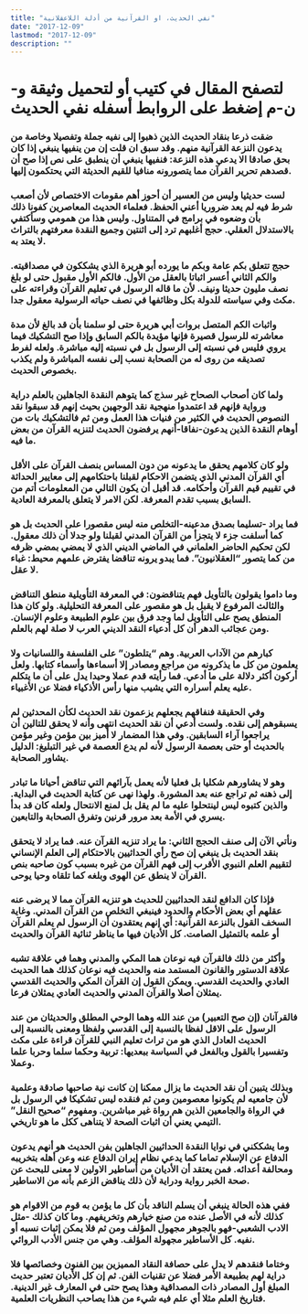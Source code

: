 ```yaml
---
title: "نفي الحديث، او القرآنية من أدلة اللاعقلانية"
date: "2017-12-09"
lastmod: "2017-12-09"
description: ""
---
```

# **لتصفح المقال في كتيب أو لتحميل وثيقة و-ن-م إضغط على الروابط أسفله** **نفي الحديث**

### ضقت ذرعا بنقاد الحديث الذين ذهبوا إلى نفيه جملة وتفصيلا وخاصة من يدعون النزعة القرآنية منهم. وقد سبق ان قلت إن من ينفيها ينبغي إذا كان بحق صادقا الا يدعي هذه النزعة: فنفيها ينبغي أن ينطبق على نص إذا صح أن قصدهم تحرير القرآن مما يتصورونه منافيا للقيم الحديثة التي يحتكمون إليها.

### لست حديثيا وليس من العسير أن أحوز أهم مقومات الاختصاص لأن أصعب شرط فيه لم يعد ضروريا أعني الحفظ. فعلماء الحديث المعاصرين كفونا ذلك بأن وضعوه في برامج في المتناول. وليس هذا من همومي وسأكتفي بالاستدلال العقلي. حجج أغلبهم ترد إلى اثنتين وجميع النقدة معرفتهم بالتراث لا يعتد به.

### حجج تتعلق بكم عامة وبكم ما يورده أبو هريرة الذي يشككون في مصداقيته. والكم الثاني أعسر اثباتا بالعقل من الأول. فالكم الأول مقبول حتى لو بلغ نصف مليون حديثا ونيف. لأن ما قاله الرسول في تعليم القرآن وقراءته على مكث وفي سياسته للدولة بكل وظائفها في نصف حياته الرسولية معقول جدا.

### واثبات الكم المتصل بروات أبي هريرة حتى لو سلمنا بأن قد بالغ لأن مدة معاشرته للرسول قصيرة فإنها مؤيدة بالكم السابق وإذا صح التشكيك فيما يروي فليس في نسبته إلى الرسول بل في نسبته إليه مباشرة. ولعله لفرط تصديقه من روى له من الصحابة نسب إلى نفسه المباشرة ولم يكذب بخصوص الحديث.

### ولما كان أصحاب الصحاح غير سذج كما يتوهم النقدة الجاهلين بالعلم دراية ورواية فإنهم قد اعتمدوا منهجية نقد الوجهين بحيث إنهم قد سبقوا نقد النصوص الحديث في الكثير من فنيات هذا العمل ومن ثم فالتشكيك بات من أوهام النقدة الذين يدعون-نفاقا-أنهم يرفضون الحديث لتنزيه القرآن من بعض ما فيه.

### ولو كان كلامهم يحقق ما يدعونه من دون المساس بنصف القرآن على الأقل أي القرآن المدني الذي يتضمن الاحكام لقبلنا باحتكامهم إلى معايير الحداثة في تقييم قيم القرآن وأحكامه. قد أقبل أن يكون التالي من المعلومات أتم من السابق بسبب تقدم المعرفة. لكن الامر لا يتعلق بالمعرفة العادية.

### فما يراد -تسليما بصدق مدعينه-التخلص منه ليس مقصورا على الحديث بل هو كما أسلفت جزء لا يتجزأ من القرآن المدني لقبلنا ولو جدلا أن ذلك معقول. لكن تحكيم الحاضر العلماني في الماضي الديني الذي لا يمضي بمضي ظرفه من كما يتصور “العقلانيون”. فما يبدو يرونه تناقضا يفترض علمهم محيط: غباء لا عقل.

### وما داموا يقولون بالتأويل فهم يتناقضون: في المعرفة التأويلية منطق التناقض والثالث المرفوع لا يقبل بل هو مقصور على المعرفة التحليلية. ولو كان هذا المنطق يصح على التأويل لما وجد فرق بين علوم الطبيعة وعلوم الإنسان. ومن عجائب الدهر أن كل أدعياء النقد الديني العرب لا صلة لهم بالعلم.

### كبارهم من الآداب العربية. وهم “يتلطون” على الفلسفة واللسانيات ولا يعلمون من كل ما يذكرونه من مراجع ومصادر إلا أسماءها وأسماء كتابها. ولعل أركون أكثر دلالة على ما أدعي. فما رأيته قدم عملا وحيدا يدل على أن ما يتكلم عليه يعلم أسراره التي يشيب منها رأس الأذكياء فضلا عن الأغبياء.

### وفي الحقيقة فنفاقهم يجعلهم يزعمون نقد الحديث لكأن المحدثين لم يسبقوهم إلى نقده. ولست أدعي أن نقد الحديث انتهى وأنه لا يحقق للتالين أن يراجعوا آراء السابقين. وفي هذا المضمار لا أميز بين مؤمن وغير مؤمن بالحديث أو حتى بعصمة الرسول لأنه لم يدع العصمة في غير التبليغ: الدليل يشاور الصحابة.

### وهو لا يشاورهم شكليا بل فعليا لأنه يعمل بآرائهم التي تناقض أحيانا ما تبادر إلى ذهنه ثم تراجع عنه بعد المشورة. ولهذا نهى عن كتابة الحديث في البداية. والذين كتبوه ليس لينتحلوا عليه ما لم يقل بل لمنع الانتحال ولعله كان قد بدأ يسري في الأمة بعد مرور قرنين وتفرق الصحابة والتابعين.

### ونأتي الآن إلى صنف الحجج الثاني: ما يراد تنزيه القرآن عنه. فما يراد لا يتحقق بنقد الحديث بل ينبغي إن صح رأي الحداثيين بالاحتكام إلى العلم الإنساني لتقييم العلم النبوي الأقرب إلى فهم القرآن من غيره بسبب كون صاحبه بنص القرآن لا ينطق عن الهوى وبلغه كما تلقاه وحيا يوحى.

### فإذا كان الدافع لنقد الحداثيين للحديث هو تنزيه القرآن مما لا يرضى عنه عقلهم أي بعض الأحكام والحدود فينبغي التخلص من القرآن المدني. وغاية السخف القول بالنزعة القرآنية: أي إنهم يعتقدون أن الرسول لم يعلم القرآن أو علمه بالتمثيل الصامت. كل الأديان فيها ما يناظر ثنائية القرآن والحديث

### وأكثر من ذلك فالقرآن فيه نوعان هما المكي والمدني وهما في علاقة تشبه علاقة الدستور والقانون المستمد منه والحديث فيه نوعان كذلك هما الحديث العادي والحديث القدسي. ويمكن القول إن القرآن المكي والحديث القدسي يمثلان أصلا والقرآن المدني والحديث العادي يمثلان فرعا.

### فالقرآنان (إن صح التعبير) من عند الله وهما الوحي المطلق والحديثان من عند الرسول على الاقل لفظا بالنسبة إلى القدسي ولفظا ومعنى بالنسبة إلى الحديث العادل الذي هو من تراث تعليم النبي للقرآن قراءة على مكث وتفسيرا بالقول وبالفعل في السياسة ببعديها: تربية وحكما سلما وحربا علما وعملا.

### وبذلك يتبين أن نقد الحديث ما يزال ممكنا إن كانت نية صاحبها صادقة وعلمية لأن جامعيه لم يكونوا معصومين ومن ثم فنقده ليس تشكيكا في الرسول بل في الرواة والجامعين الذين هم رواة غير مباشرين. ومفهوم “صحيح النقل” التيمي يعني أن اثبات الصحة لا يتناهى ككل ما هو تاريخي.

### وما يشككني في نوايا النقدة الحداثيين الجاهلين بفن الحديث هو أنهم يدعون الدفاع عن الإسلام تماما كما يدعي نظام إيران الدفاع عنه وعن أهله بتخريبه ومحالفة أعدائه. فمن يعتقد أن الأديان من أساطير الاولين لا معنى للبحث عن صحة الخبر رواية ودراية لأن ذلك يناقض الزعم بأنه من الاساطير.

### ففي هذه الحالة ينبغي أن يسلم الناقد بأن كل ما يؤمن به قوم من الاقوام هو كذلك لأنه في الأصل عنده من صنع خيارهم وتخريفهم. وما كان كذلك -مثل الادب الشعبي-فهو بالجوهر مجهول المؤلف ومن ثم فلا يمكن إثبات نسبه أو نفيه. كل الأساطير مجهولة المؤلف. وهي من جنس الأدب الروائي.

### وختاما فنقدهم لا يدل على حصافة النقاد المميزين بين الفنون وخصائصها فلا دراية لهم بطبيعة الأمر فضلا عن تقنيات الفن. ثم إن كل الأديان تعتبر حديث المبلغ أول المصادر ذات المصداقية وهذا يصح حتى في المعارف غير الدينية. فتاريخ العلم مثلا أي علم فيه شيء من هذا يصاحب النظريات العلمية.

###